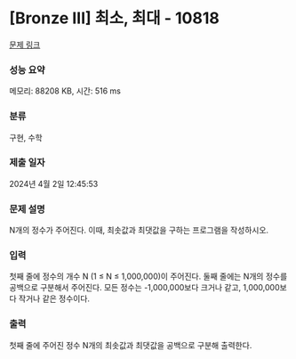 # [Bronze III] 최소, 최대 - 10818 

[문제 링크](https://www.acmicpc.net/problem/10818) 

### 성능 요약

메모리: 88208 KB, 시간: 516 ms

### 분류

구현, 수학

### 제출 일자

2024년 4월 2일 12:45:53

### 문제 설명

<p>N개의 정수가 주어진다. 이때, 최솟값과 최댓값을 구하는 프로그램을 작성하시오.</p>

### 입력 

 <p>첫째 줄에 정수의 개수 N (1 ≤ N ≤ 1,000,000)이 주어진다. 둘째 줄에는 N개의 정수를 공백으로 구분해서 주어진다. 모든 정수는 -1,000,000보다 크거나 같고, 1,000,000보다 작거나 같은 정수이다.</p>

### 출력 

 <p>첫째 줄에 주어진 정수 N개의 최솟값과 최댓값을 공백으로 구분해 출력한다.</p>

